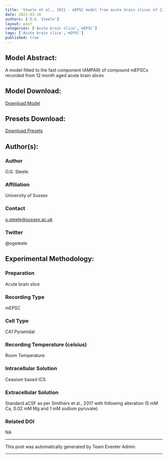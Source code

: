 ```yaml
---
title: 'Steele et al., 2021 - mEPSC model from acute brain slices of 12m aged mice'
date: 2021-03-16
authors: ['O.G. Steele']
layout: post
categories: ['Acute brain slice','mEPSC']
tags: ['Acute brain slice','mEPSC']
published: true
---
```

## Model Abstract:
A model fitted to the fast component (AMPAR) of compound mEPSCs recorded from 12 month aged acute brain slices
## Model Download:
[Download Model](
https://drive.google.com/open?id=1UHJVvoNlW8xGhuyjsL0O7IUwKA1A_Oed
)
## Presets Download:
[Download Presets](
https://drive.google.com/open?id=1beCNQM5FVC_8woEz0I5NZKLck7p1qFwy
)
## Author(s):
### Author
O.G. Steele
### Affiliation
University of Sussex
### Contact
o.steele@sussex.ac.uk
### Twitter
@ogsteele
## Experimental Methodology:
### Preparation
Acute brain slice
### Recording Type
mEPSC
### Cell Type
CA1 Pyramidal
### Recording Temperature (celsius)
Room Temperature
### Intracellular Solution
Ceasium based ICS
### Extracellular Solution
Standard aCSF as per Smithers et al., 2017 with following alteration (5 mM Ca, 0.02 mM Mg and 1 mM sodium pyruvate)
### Related DOI
NA
***
This post was automatically generated by
Team Eventer Admin
***
